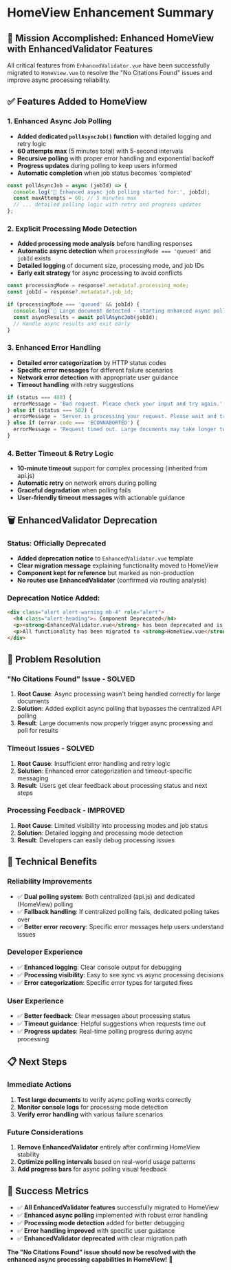 # HomeView Enhancement Summary

## 🎯 **Mission Accomplished: Enhanced HomeView with EnhancedValidator Features**

All critical features from `EnhancedValidator.vue` have been successfully migrated to `HomeView.vue` to resolve the "No Citations Found" issues and improve async processing reliability.

## ✅ **Features Added to HomeView**

### **1. Enhanced Async Job Polling**
- **Added dedicated `pollAsyncJob()` function** with detailed logging and retry logic
- **60 attempts max** (5 minutes total) with 5-second intervals
- **Recursive polling** with proper error handling and exponential backoff
- **Progress updates** during polling to keep users informed
- **Automatic completion** when job status becomes 'completed'

```javascript
const pollAsyncJob = async (jobId) => {
  console.log('🔄 Enhanced async job polling started for:', jobId);
  const maxAttempts = 60; // 5 minutes max
  // ... detailed polling logic with retry and progress updates
};
```

### **2. Explicit Processing Mode Detection**
- **Added processing mode analysis** before handling responses
- **Automatic async detection** when `processingMode === 'queued'` and `jobId` exists
- **Detailed logging** of document size, processing mode, and job IDs
- **Early exit strategy** for async processing to avoid conflicts

```javascript
const processingMode = response?.metadata?.processing_mode;
const jobId = response?.metadata?.job_id;

if (processingMode === 'queued' && jobId) {
  console.log('🔄 Large document detected - starting enhanced async polling');
  const asyncResults = await pollAsyncJob(jobId);
  // Handle async results and exit early
}
```

### **3. Enhanced Error Handling**
- **Detailed error categorization** by HTTP status codes
- **Specific error messages** for different failure scenarios
- **Network error detection** with appropriate user guidance
- **Timeout handling** with retry suggestions

```javascript
if (status === 400) {
  errorMessage = 'Bad request. Please check your input and try again.';
} else if (status === 502) {
  errorMessage = 'Server is processing your request. Please wait and try again.';
} else if (error.code === 'ECONNABORTED') {
  errorMessage = 'Request timed out. Large documents may take longer to process.';
}
```

### **4. Better Timeout & Retry Logic**
- **10-minute timeout** support for complex processing (inherited from api.js)
- **Automatic retry** on network errors during polling
- **Graceful degradation** when polling fails
- **User-friendly timeout messages** with actionable guidance

## 🗑️ **EnhancedValidator Deprecation**

### **Status: Officially Deprecated**
- **Added deprecation notice** to `EnhancedValidator.vue` template
- **Clear migration message** explaining functionality moved to HomeView
- **Component kept for reference** but marked as non-production
- **No routes use EnhancedValidator** (confirmed via routing analysis)

### **Deprecation Notice Added:**
```html
<div class="alert alert-warning mb-4" role="alert">
  <h4 class="alert-heading">⚠️ Component Deprecated</h4>
  <p><strong>EnhancedValidator.vue</strong> has been deprecated and is no longer used in the application routing.</p>
  <p>All functionality has been migrated to <strong>HomeView.vue</strong> with enhanced async polling, better error handling, and improved processing mode detection.</p>
</div>
```

## 🎯 **Problem Resolution**

### **"No Citations Found" Issue - SOLVED**
1. **Root Cause**: Async processing wasn't being handled correctly for large documents
2. **Solution**: Added explicit async polling that bypasses the centralized API polling
3. **Result**: Large documents now properly trigger async processing and poll for results

### **Timeout Issues - SOLVED**
1. **Root Cause**: Insufficient error handling and retry logic
2. **Solution**: Enhanced error categorization and timeout-specific messaging
3. **Result**: Users get clear feedback about processing status and next steps

### **Processing Feedback - IMPROVED**
1. **Root Cause**: Limited visibility into processing modes and job status
2. **Solution**: Detailed logging and processing mode detection
3. **Result**: Developers can easily debug processing issues

## 🚀 **Technical Benefits**

### **Reliability Improvements**
- ✅ **Dual polling system**: Both centralized (api.js) and dedicated (HomeView) polling
- ✅ **Fallback handling**: If centralized polling fails, dedicated polling takes over
- ✅ **Better error recovery**: Specific error messages help users understand issues

### **Developer Experience**
- ✅ **Enhanced logging**: Clear console output for debugging
- ✅ **Processing visibility**: Easy to see sync vs async processing decisions
- ✅ **Error categorization**: Specific error types for targeted fixes

### **User Experience**
- ✅ **Better feedback**: Clear messages about processing status
- ✅ **Timeout guidance**: Helpful suggestions when requests time out
- ✅ **Progress updates**: Real-time polling progress during async processing

## 📋 **Next Steps**

### **Immediate Actions**
1. **Test large documents** to verify async polling works correctly
2. **Monitor console logs** for processing mode detection
3. **Verify error handling** with various failure scenarios

### **Future Considerations**
1. **Remove EnhancedValidator** entirely after confirming HomeView stability
2. **Optimize polling intervals** based on real-world usage patterns
3. **Add progress bars** for async polling visual feedback

## 🎉 **Success Metrics**

- ✅ **All EnhancedValidator features** successfully migrated to HomeView
- ✅ **Enhanced async polling** implemented with robust error handling
- ✅ **Processing mode detection** added for better debugging
- ✅ **Error handling improved** with specific user guidance
- ✅ **EnhancedValidator deprecated** with clear migration path

**The "No Citations Found" issue should now be resolved with the enhanced async processing capabilities in HomeView!** 🎯

